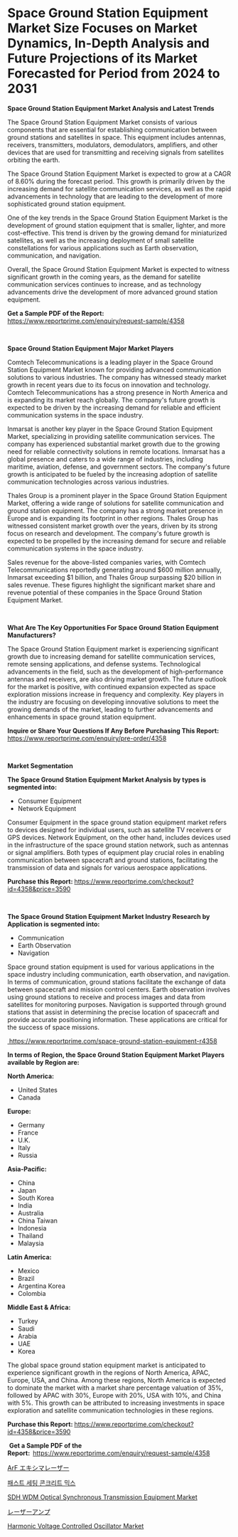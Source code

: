 <p><h1>Space Ground Station Equipment Market Size Focuses on Market Dynamics, In-Depth Analysis and Future Projections of its Market Forecasted for Period from 2024 to 2031</h1></p><p><strong>Space Ground Station Equipment Market Analysis and Latest Trends</strong></p>
<p><p>The Space Ground Station Equipment Market consists of various components that are essential for establishing communication between ground stations and satellites in space. This equipment includes antennas, receivers, transmitters, modulators, demodulators, amplifiers, and other devices that are used for transmitting and receiving signals from satellites orbiting the earth. </p><p>The Space Ground Station Equipment Market is expected to grow at a CAGR of 8.60% during the forecast period. This growth is primarily driven by the increasing demand for satellite communication services, as well as the rapid advancements in technology that are leading to the development of more sophisticated ground station equipment. </p><p>One of the key trends in the Space Ground Station Equipment Market is the development of ground station equipment that is smaller, lighter, and more cost-effective. This trend is driven by the growing demand for miniaturized satellites, as well as the increasing deployment of small satellite constellations for various applications such as Earth observation, communication, and navigation.</p><p>Overall, the Space Ground Station Equipment Market is expected to witness significant growth in the coming years, as the demand for satellite communication services continues to increase, and as technology advancements drive the development of more advanced ground station equipment.</p></p>
<p><strong>Get a Sample PDF of the Report:&nbsp;</strong> <a href="https://www.reportprime.com/enquiry/request-sample/4358">https://www.reportprime.com/enquiry/request-sample/4358</a></p>
<p>&nbsp;</p>
<p><strong>Space Ground Station Equipment Major Market Players</strong></p>
<p><p>Comtech Telecommunications is a leading player in the Space Ground Station Equipment Market known for providing advanced communication solutions to various industries. The company has witnessed steady market growth in recent years due to its focus on innovation and technology. Comtech Telecommunications has a strong presence in North America and is expanding its market reach globally. The company's future growth is expected to be driven by the increasing demand for reliable and efficient communication systems in the space industry.</p><p>Inmarsat is another key player in the Space Ground Station Equipment Market, specializing in providing satellite communication services. The company has experienced substantial market growth due to the growing need for reliable connectivity solutions in remote locations. Inmarsat has a global presence and caters to a wide range of industries, including maritime, aviation, defense, and government sectors. The company's future growth is anticipated to be fueled by the increasing adoption of satellite communication technologies across various industries.</p><p>Thales Group is a prominent player in the Space Ground Station Equipment Market, offering a wide range of solutions for satellite communication and ground station equipment. The company has a strong market presence in Europe and is expanding its footprint in other regions. Thales Group has witnessed consistent market growth over the years, driven by its strong focus on research and development. The company's future growth is expected to be propelled by the increasing demand for secure and reliable communication systems in the space industry.</p><p>Sales revenue for the above-listed companies varies, with Comtech Telecommunications reportedly generating around $600 million annually, Inmarsat exceeding $1 billion, and Thales Group surpassing $20 billion in sales revenue. These figures highlight the significant market share and revenue potential of these companies in the Space Ground Station Equipment Market.</p></p>
<p>&nbsp;</p>
<p><strong>What Are The Key Opportunities For Space Ground Station Equipment Manufacturers?</strong></p>
<p><p>The Space Ground Station Equipment market is experiencing significant growth due to increasing demand for satellite communication services, remote sensing applications, and defense systems. Technological advancements in the field, such as the development of high-performance antennas and receivers, are also driving market growth. The future outlook for the market is positive, with continued expansion expected as space exploration missions increase in frequency and complexity. Key players in the industry are focusing on developing innovative solutions to meet the growing demands of the market, leading to further advancements and enhancements in space ground station equipment.</p></p>
<p><strong>Inquire or Share Your Questions If Any Before Purchasing This Report:</strong> <a href="https://www.reportprime.com/enquiry/pre-order/4358">https://www.reportprime.com/enquiry/pre-order/4358</a></p>
<p>&nbsp;</p>
<p><strong>Market Segmentation</strong></p>
<p><strong>The Space Ground Station Equipment Market Analysis by types is segmented into:</strong></p>
<p><ul><li>Consumer Equipment</li><li>Network Equipment</li></ul></p>
<p><p>Consumer Equipment in the space ground station equipment market refers to devices designed for individual users, such as satellite TV receivers or GPS devices. Network Equipment, on the other hand, includes devices used in the infrastructure of the space ground station network, such as antennas or signal amplifiers. Both types of equipment play crucial roles in enabling communication between spacecraft and ground stations, facilitating the transmission of data and signals for various aerospace applications.</p></p>
<p><strong>Purchase this Report:&nbsp;</strong><a href="https://www.reportprime.com/checkout?id=4358&price=3590">https://www.reportprime.com/checkout?id=4358&price=3590</a></p>
<p>&nbsp;</p>
<p><strong>The Space Ground Station Equipment Market Industry Research by Application is segmented into:</strong></p>
<p><ul><li>Communication</li><li>Earth Observation</li><li>Navigation</li></ul></p>
<p><p>Space ground station equipment is used for various applications in the space industry including communication, earth observation, and navigation. In terms of communication, ground stations facilitate the exchange of data between spacecraft and mission control centers. Earth observation involves using ground stations to receive and process images and data from satellites for monitoring purposes. Navigation is supported through ground stations that assist in determining the precise location of spacecraft and provide accurate positioning information. These applications are critical for the success of space missions.</p></p>
<p><a href="https://www.reportprime.com/space-ground-station-equipment-r4358">&nbsp;https://www.reportprime.com/space-ground-station-equipment-r4358</a></p>
<p><strong>In terms of Region, the Space Ground Station Equipment Market Players available by Region are:</strong></p>
<p>
    <p> <strong> North America: </strong>
        <ul>
            <li>United States</li>
            <li>Canada</li>
        </ul>
        </p> 
    <p> <strong> Europe: </strong>
        <ul>
            <li>Germany</li>
            <li>France</li>
            <li>U.K.</li>
            <li>Italy</li>
            <li>Russia</li>
        </ul>
        </p> 
    <p> <strong> Asia-Pacific: </strong>
        <ul>
            <li>China</li>
            <li>Japan</li>
            <li>South Korea</li>
            <li>India</li>
            <li>Australia</li>
            <li>China Taiwan</li>
            <li>Indonesia</li>
            <li>Thailand</li>
            <li>Malaysia</li>
        </ul>
        </p> 
    <p> <strong> Latin America: </strong>
        <ul>
            <li>Mexico</li>
            <li>Brazil</li>
            <li>Argentina Korea</li>
            <li>Colombia</li>
        </ul>
        </p> 
    <p> <strong> Middle East & Africa: </strong>
        <ul>
            <li>Turkey</li>
            <li>Saudi</li>
            <li>Arabia</li>
            <li>UAE</li>
            <li>Korea</li>
        </ul>
    </p>
    </p>
<p><p>The global space ground station equipment market is anticipated to experience significant growth in the regions of North America, APAC, Europe, USA, and China. Among these regions, North America is expected to dominate the market with a market share percentage valuation of 35%, followed by APAC with 30%, Europe with 20%, USA with 10%, and China with 5%. This growth can be attributed to increasing investments in space exploration and satellite communication technologies in these regions.</p></p>
<p><strong>Purchase this Report: </strong><a href="https://www.reportprime.com/checkout?id=4358&price=3590">https://www.reportprime.com/checkout?id=4358&price=3590</a></p>
<p>&nbsp;<strong>Get a Sample PDF of the Report:&nbsp;&nbsp;</strong><a href="https://www.reportprime.com/enquiry/request-sample/4358">https://www.reportprime.com/enquiry/request-sample/4358</a></p>
<p><strong></strong></p>
<p><p><a href="https://github.com/WhitneyMurphy1982/Market-Research-Report-List-1/blob/main/941484173549.md">ArF エキシマレーザー</a></p><p><a href="https://github.com/KoleLedner/Market-Research-Report-List-1/blob/main/760718370019.md">패스트 세팅 콘크리트 믹스</a></p><p><a href="https://github.com/edytherolanlouisejk1miz0wig/Market-Research-Report-List-2/blob/main/sdh-wdm-optical-synchronous-transmission-equipment-market.md">SDH WDM Optical Synchronous Transmission Equipment Market</a></p><p><a href="https://github.com/TatumKoelpin2017/Market-Research-Report-List-1/blob/main/878947573548.md">レーザーアンプ</a></p><p><a href="https://github.com/peachesmcdowel1/Market-Research-Report-List-2/blob/main/harmonic-voltage-controlled-oscillator-market.md">Harmonic Voltage Controlled Oscillator Market</a></p></p>